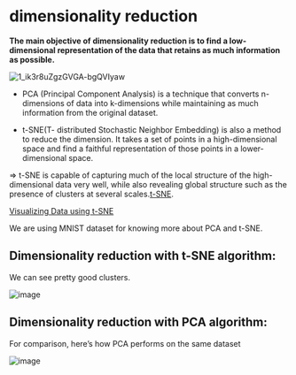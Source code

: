 
# dimensionality reduction


**The main objective of dimensionality reduction is to find a low-dimensional representation of the data that retains as much information as possible.**

![1_ik3r8uZgzGVGA-bgQVIyaw](https://user-images.githubusercontent.com/49324230/139245800-ba0d899a-c471-4469-8556-13764cdcbd62.gif)

* PCA (Principal Component Analysis) is a technique that converts n-dimensions of data into k-dimensions while maintaining as much information from the original dataset. 

* t-SNE(T- distributed Stochastic Neighbor Embedding) is also a method to reduce the dimension. It takes a set of points in a high-dimensional space and find a faithful representation of those points in a lower-dimensional space.

=> t-SNE is capable of capturing much of the local structure of the high-dimensional data very well, while also revealing global structure such as the presence of clusters at several scales.[t-SNE](https://www.jmlr.org/papers/volume9/vandermaaten08a/vandermaaten08a.pdf).

[Visualizing Data using t-SNE ](https://www.jmlr.org/papers/volume9/vandermaaten08a/vandermaaten08a.pdf)


We are using MNIST dataset for knowing more about PCA and t-SNE.


## Dimensionality reduction with t-SNE algorithm: 
We can see pretty good clusters.


![image](https://user-images.githubusercontent.com/49324230/139650063-75fde03c-d6cb-41a7-8fc8-200cb854e22a.png)


## Dimensionality reduction with PCA algorithm:
For comparison, here’s how PCA performs on the same dataset


![image](https://user-images.githubusercontent.com/49324230/139650194-f8c124a2-7b11-4e57-bc8c-19475f66c277.png)

